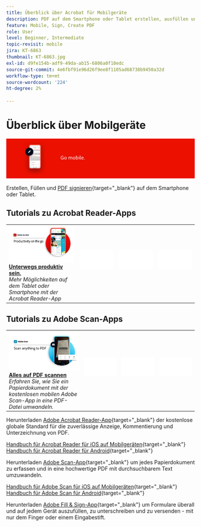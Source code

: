 ```yaml
---
title: Überblick über Acrobat für Mobilgeräte
description: PDF auf dem Smartphone oder Tablet erstellen, ausfüllen und unterschreiben
feature: Mobile, Sign, Create PDF
role: User
level: Beginner, Intermediate
topic-revisit: mobile
jira: KT-6863
thumbnail: KT-6863.jpg
exl-id: d9fe154b-adf9-49da-ab15-6806a0f10edc
source-git-commit: 4e6fbf91e96d26f9ee8f1105ad68738b9450a32d
workflow-type: tm+mt
source-wordcount: '224'
ht-degree: 2%

---
```


# Überblick über Mobilgeräte

![Acrobat Mobile Image](../assets/Hero-Mobile.png)

Erstellen, Füllen und [PDF signieren](https://www.adobe.com/de/acrobat/online/sign-pdf.html){target="_blank"}  auf dem Smartphone oder Tablet.

## Tutorials zu Acrobat Reader-Apps

<table style="table-layout:fixed">
<tr>
  <td>
    <a href="../getting-started/productivity.md">
      <img alt="Unterwegs produktiv sein." src="../assets/Productivity_1280.png" />
    </a>
    <div>
     <a href="../getting-started/productivity.md"><strong>Unterwegs produktiv sein.</strong></a>
    </div>
    <em>Mehr Möglichkeiten auf dem Tablet oder Smartphone mit der Acrobat Reader-App</em>
    <br>
  </td>
  <td>
   <img alt="Spacer" src="../assets/Whitespacer.png" />
    <div>
    <br>
  </td>
  <td>
   <img alt="Spacer" src="../assets/Whitespacer.png" />
    <div>
    <br>
  </td>
   <td>
   <img alt="Spacer" src="../assets/Whitespacer.png" />
    <div>
    <br>
  </td>
</tr>
</table>

## Tutorials zu Adobe Scan-Apps

<table style="table-layout:fixed">
<tr>
  <td>
    <a href="scan-mobile-app.md">
      <img alt="Alles auf PDF scannen" src="../assets/Scanmobile.png" />
    </a>
    <div>
     <a href="scan-mobile-app.md"><strong>Alles auf PDF scannen</strong></a>
    </div>
    <em>Erfahren Sie, wie Sie ein Papierdokument mit der kostenlosen mobilen Adobe Scan-App in eine PDF-Datei umwandeln.</em>
    <br>
  </td>
  <td>
   <img alt="Spacer" src="../assets/Whitespacer.png" />
    <div>
    <br>
  </td>
  <td>
   <img alt="Spacer" src="../assets/Whitespacer.png" />
    <div>
    <br>
  </td>
   <td>
   <img alt="Spacer" src="../assets/Whitespacer.png" />
    <div>
    <br>
  </td>
</tr>
</table>

Herunterladen [Adobe Acrobat Reader-App](https://www.adobe.com/acrobat/mobile/acrobat-reader.html){target="_blank"} der kostenlose globale Standard für die zuverlässige Anzeige, Kommentierung und Unterzeichnung von PDF.

[Handbuch für Acrobat Reader für iOS auf Mobilgeräten](https://www.adobe.com/devnet-docs/acrobat/ios/en/){target="_blank"}
[Handbuch für Acrobat Reader für Android](https://www.adobe.com/devnet-docs/acrobat/android/en/){target="_blank"}

Herunterladen [Adobe Scan-App](https://www.adobe.com/acrobat/mobile/scanner-app.html){target="_blank"} um jedes Papierdokument zu erfassen und in eine hochwertige PDF mit durchsuchbarem Text umzuwandeln.

[Handbuch für Adobe Scan für iOS auf Mobilgeräten](https://www.adobe.com/devnet-docs/adobescan/ios/en/){target="_blank"}
[Handbuch für Adobe Scan für Android](https://www.adobe.com/devnet-docs/adobescan/android/en/){target="_blank"}

Herunterladen [Adobe Fill &amp; Sign-App](https://www.adobe.com/acrobat/mobile/fill-sign-pdfs.html){target="_blank"} um Formulare überall und auf jedem Gerät auszufüllen, zu unterschreiben und zu versenden - mit nur dem Finger oder einem Eingabestift.
